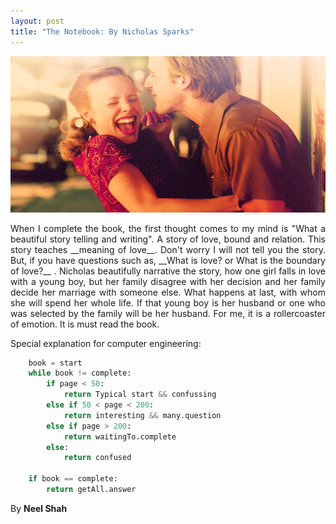 ```yaml
---
layout: post
title: "The Notebook: By Nicholas Sparks"
---
```


<img src="/images/notebook_end.png" width="750px" height="250px">

<p style="text-align: justify;">When I complete the book, the first thought comes to my mind is "What a beautiful story telling and writing". A story of love, bound and relation. This story teaches __meaning of love__. Don't worry I will not tell you the story. But, if you have questions such as, __What is love? or What is the boundary of love?__ . Nicholas beautifully narrative the story, how one girl falls in love with a young boy, but her family disagree with her decision and her family decide her marriage with someone else. What happens at last, with whom she will spend her whole life. If that young boy is her husband or one who was selected by the family will be her husband. For me, it is a rollercoaster of emotion. It is must read the book.</p>

Special explanation for computer engineering:

```python
	book = start
	while book != complete:
		if page < 50:
			return Typical start && confussing
		else if 50 < page < 200:
			return interesting && many.question 
		else if page > 200:
			return waitingTo.complete
		else:
			return confused
	
	if book == complete:
		return getAll.answer

```

By **Neel Shah** 
